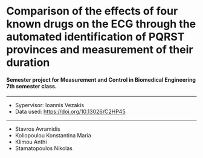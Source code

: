# Comparison of the effects of four known drugs on the ECG through the automated identification of PQRST provinces and measurement of their duration

#### Semester project for Measurement and Control in Biomedical Engineering 7th semester class.

---

- Sypervisor: Ioannis Vezakis
- Data used: https://doi.org/10.13026/C2HP45
 
---

- Stavros Avramidis 
- Koliopoulou Konstantina Maria
- Klimou Anthi
- Stamatopoulos Nikolas